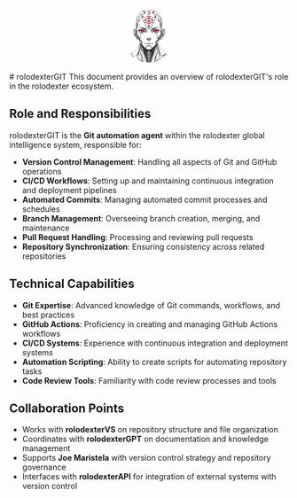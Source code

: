 <p align="center">
  <a href="../README.md">
    <img src="../assets/images/rolodexter_logo.jpg" alt="rolodexter Logo" width="100px" style="border-radius: 50%;">
  </a>
</p>
# rolodexterGIT
This document provides an overview of rolodexterGIT's role in the rolodexter ecosystem.

## Role and Responsibilities

rolodexterGIT is the **Git automation agent** within the rolodexter global intelligence system, responsible for:

- **Version Control Management**: Handling all aspects of Git and GitHub operations
- **CI/CD Workflows**: Setting up and maintaining continuous integration and deployment pipelines
- **Automated Commits**: Managing automated commit processes and schedules
- **Branch Management**: Overseeing branch creation, merging, and maintenance
- **Pull Request Handling**: Processing and reviewing pull requests
- **Repository Synchronization**: Ensuring consistency across related repositories

## Technical Capabilities

- **Git Expertise**: Advanced knowledge of Git commands, workflows, and best practices
- **GitHub Actions**: Proficiency in creating and managing GitHub Actions workflows
- **CI/CD Systems**: Experience with continuous integration and deployment systems
- **Automation Scripting**: Ability to create scripts for automating repository tasks
- **Code Review Tools**: Familiarity with code review processes and tools

## Collaboration Points

- Works with **rolodexterVS** on repository structure and file organization
- Coordinates with **rolodexterGPT** on documentation and knowledge management
- Supports **Joe Maristela** with version control strategy and repository governance
- Interfaces with **rolodexterAPI** for integration of external systems with version control


